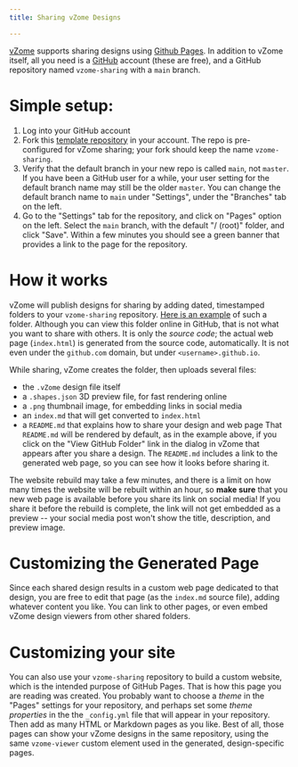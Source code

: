 ```yaml
---
title: Sharing vZome Designs

---
```


[vZome][vzome] supports sharing designs using [Github Pages][pages].
In addition to vZome itself, all you need is a [GitHub][github] account (these are free),
and a GitHub repository named `vzome-sharing` with a `main` branch.

# Simple setup:

1. Log into your GitHub account
2. Fork this [template repository](https://github.com/vZome/vzome-sharing) in your account.  The repo is pre-configured for vZome sharing; your fork should keep the name `vzome-sharing`.
3. Verify that the default branch in your new repo is called `main`, not `master`.  If you have been a GitHub user for a while, your user setting for the default branch name may still be the older `master`.  You can change the default branch name to `main` under "Settings", under the "Branches" tab on the left.
4. Go to the "Settings" tab for the repository, and click on "Pages" option on the left.  Select the `main` branch, with the default "/ (root)" folder, and click "Save".  Within a few minutes you should see a green banner that provides a link to the page for the repository.

# How it works

vZome will publish designs for sharing by adding dated, timestamped folders to your `vzome-sharing` repository.
[Here is an example][example] of such a folder.
Although you can view this folder online in GitHub, that is not what you want to share with others.
It is only the *source code*; the actual web page (`index.html`) is generated from the source code, automatically.
It is not even under the `github.com` domain, but under `<username>.github.io`.

While sharing, vZome creates the folder, then uploads several files:
 - the `.vZome` design file itself
 - a `.shapes.json` 3D preview file, for fast rendering online
 - a `.png` thumbnail image, for embedding links in social media
 - an `index.md` that will get converted to `index.html`
 - a `README.md` that explains how to share your design and web page
That `README.md` will be rendered by default, as in the example above, if you click on the "View GitHub Folder" link
in the dialog in vZome that appears after you share a design.
The `README.md` includes a link to the generated web page, so you can see how it looks before sharing it.

The website rebuild may take a few minutes, and there is a limit on how many times the website will be rebuilt within an hour, so **make sure** that
you new web page is available before you share its link on social media!
If you share it before the rebuild is complete,
the link will not get embedded as a preview -- your social media post won't show the title, description, and preview image.

# Customizing the Generated Page

Since each shared design results in a custom web page dedicated to that design, you are free to edit that page
(as the `index.md` source file), adding whatever content you like.  You can link to other pages, or even embed vZome design viewers
from other shared folders.

# Customizing your site

You can also use your `vzome-sharing` repository to build a custom website, which is the intended purpose of GitHub Pages.
That is how this page you are reading was created.  You probably want to choose a *theme* in the "Pages" settings for your repository,
and perhaps set some *theme properties* in the the `_config.yml` file that will appear in your repository.
Then add as many HTML or Markdown pages as you like.  Best of all, those pages can show your vZome designs in the same repository,
using the same `vzome-viewer` custom element used in the generated, design-specific pages.


[vzome]: https://vzome.com/home/
[pages]: https://pages.github.com/
[github]: https://github.com/
[example]: https://github.com/vorth/vzome-sharing/tree/main/2021/10/28/14-19-45-THC-SV-colored
[gists]: https://gist.github.com/
[online]: https://vzome.com/app/
[bhall]: https://vzome.com/app/bhall/basic
